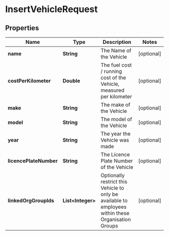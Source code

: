

# InsertVehicleRequest

## Properties

Name | Type | Description | Notes
------------ | ------------- | ------------- | -------------
**name** | **String** | The Name of the Vehicle |  [optional]
**costPerKilometer** | **Double** | The fuel cost / running cost of the Vehicle, measured per kilometer |  [optional]
**make** | **String** | The make of the Vehicle |  [optional]
**model** | **String** | The model of the Vehicle |  [optional]
**year** | **String** | The year the Vehicle was made |  [optional]
**licencePlateNumber** | **String** | The Licence Plate Number of the Vehicle |  [optional]
**linkedOrgGroupIds** | **List&lt;Integer&gt;** | Optionally restrict this Vehicle to only be available to employees within these Organisation Groups |  [optional]





